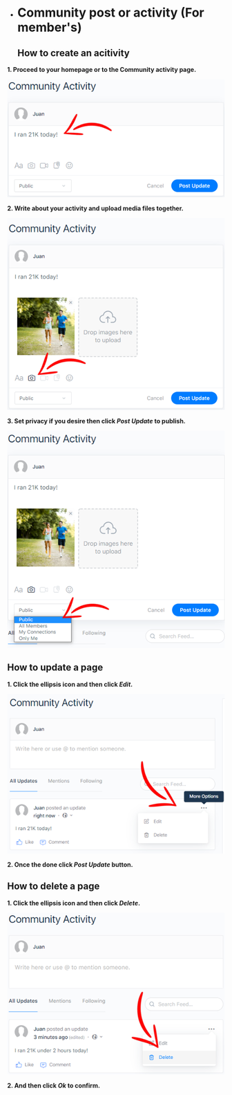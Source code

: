 - # Community post or activity (For member's)
  <h2>How to create an acitivity</h2>
  
 **1. Proceed to your homepage or to the Community activity page.**

![Image4.1](/img/4.1.PNG)


 **2. Write about your activity and upload media files together.**

![Image4.2](/img/4.2.PNG)


 **3. Set privacy if you desire then click _Post Update_ to publish.**

![Image4.3](/img/4.3.PNG)

  <h2> How to update a page </h2>
  
 **1. Click the ellipsis icon and then click _Edit_.**

![Image3.3](/img/4.4.PNG) 


 **2. Once the done click _Post Update_ button.** 

  <h2>How to delete a page</h2>
  
 **1. Click the ellipsis icon and then click _Delete_.**

![Image3.4](/img/4.5.PNG)

  **2. And then click _Ok_ to confirm.**
  

